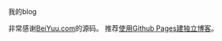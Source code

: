 我的blog

非常感谢[BeiYuu.com](http://beiyuu.com)的源码。 推荐[使用Github Pages建独立博客](http://beiyuu.com/github-pages/)。
